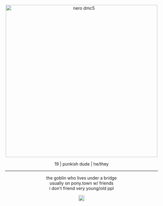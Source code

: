 <p align="center">
<img width="500" src="https://static0.gamerantimages.com/wordpress/wp-content/uploads/2022/04/devil-may-cry-nero-feature.jpg" alt="nero dmc5">
</p>

<p align="center">
19 | punkish dude | he/they <br/>

  ***
</p>
<p align="center">
the goblin who lives under a bridge<br/>
usually on pony.town w/ friends<br/>
i don't friend very young/old ppl <br/>

</p>
<p align="center">
<img width="20" src="https://github.com/user-attachments/assets/aa30593e-d919-4c3c-a558-b1fc25c49ca7" alt="green swirl">
 
</p>
